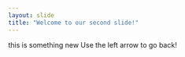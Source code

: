 ```yaml
---
layout: slide
title: "Welcome to our second slide!"
---
```

this is something new
Use the left arrow to go back!